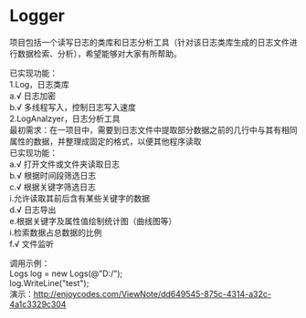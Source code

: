 ﻿Logger
======

项目包括一个读写日志的类库和日志分析工具（针对该日志类库生成的日志文件进行数据检索、分析），希望能够对大家有所帮助。  
  
已实现功能：  
1.Log，日志类库  
a.√ 日志加密  
b.√ 多线程写入，控制日志写入速度  
2.LogAnalzyer，日志分析工具  
最初需求：在一项目中，需要到日志文件中提取部分数据之前的几行中与其有相同属性的数据，并整理成固定的格式，以便其他程序读取  
已实现功能：  
a.√ 打开文件或文件夹读取日志  
b.√ 根据时间段筛选日志  
c.√ 根据关键字筛选日志  
	i.允许读取其前后含有某些关键字的数据  
d.√ 日志导出  
e.根据关键字及属性值绘制统计图（曲线图等）  
	i.检索数据占总数据的比例  
f.√ 文件监听  
  
调用示例：  
Logs log = new Logs(@"D:/");  
log.WriteLine("test");  
演示：http://enjoycodes.com/ViewNote/dd649545-875c-4314-a32c-4a1c3329c304  
